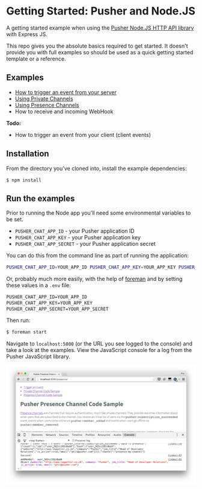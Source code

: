 # Getting Started: Pusher and Node.JS

A getting started example when using the [Pusher Node.JS HTTP API library](https://github.com/pusher/pusher-http-node) with Express JS.

This repo gives you the absolute basics required to get started. It doesn't provide you with full examples so should be used as a quick getting started template or a reference.

## Examples

* [How to trigger an event from your server](views/trigger.html)
* [Using Private Channels](views/private.html)
* [Using Presence Channels](views/presence.html)
* How to receive and incoming WebHook

**Todo:**

* How to trigger an event from your client (client events)

## Installation

From the directory you've cloned into, install the example dependencies:

```
$ npm install
```

## Run the examples

Prior to running the Node app you'll need some environmental variables to be set.

* `PUSHER_CHAT_APP_ID` - your Pusher application ID
* `PUSHER_CHAT_APP_KEY` - your Pusher application key
* `PUSHER_CHAT_APP_SECRET` - your Pusher application secret

You can do this from the command line as part of running the application:

```bash
PUSHER_CHAT_APP_ID=YOUR_APP_ID PUSHER_CHAT_APP_KEY=YOUR_APP_KEY PUSHER_CHAT_APP_SECRET=YOUR_APP_SECRET node server.js
```

Or, probably much more easily, with the help of [foreman](https://github.com/ddollar/foreman) and by setting these values in a `.env` file:

```
PUSHER_CHAT_APP_ID=YOUR_APP_ID
PUSHER_CHAT_APP_KEY=YOUR_APP_KEY
PUSHER_CHAT_APP_SECRET=YOUR_APP_SECRET
```

Then run:

```bash
$ foreman start
```

Navigate to `localhost:5000` (or the URL you see logged to the console) and take a look at the examples. View the JavaScript console for a log from the Pusher JavaScript library.

![](./docs/presence-log.png)
